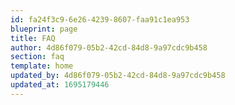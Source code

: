 ```yaml
---
id: fa24f3c9-6e26-4239-8607-faa91c1ea953
blueprint: page
title: FAQ
author: 4d86f079-05b2-42cd-84d8-9a97cdc9b458
section: faq
template: home
updated_by: 4d86f079-05b2-42cd-84d8-9a97cdc9b458
updated_at: 1695179446
---
```

